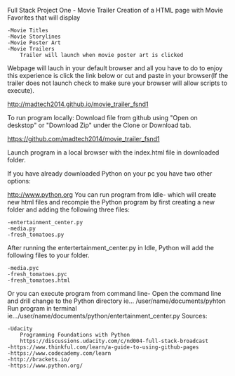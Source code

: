 Full Stack Project One - Movie Trailer
Creation of a HTML page with Movie Favorites that will display  

    -Movie Titles
    -Movie Storylines
    -Movie Poster Art
    -Movie Trailers
        Trailer will launch when movie poster art is clicked
Webpage will lauch in your default browser and all you have to do to enjoy this experience is click the link below or cut and paste in your browser(If the trailer does not launch check to make sure your browser will allow scripts to execute). 

http://madtech2014.github.io/movie_trailer_fsnd1

To run program locally:
Download file from github using "Open on deskstop" or "Download Zip" under the Clone or Download tab.

https://github.com/madtech2014/movie_trailer_fsnd1
   
Launch program in a local browser with the index.html file in downloaded folder.

If you have already downloaded Python on your pc you have two other options:

http://www.python.org
You can run program from Idle- which will create new html files and recompie the Python program by first creating a new folder and adding the following three files:

    -entertainment_center.py
    -media.py
    -fresh_tomatoes.py

After running the entertertainment_center.py in Idle, Python will add the following files to your folder.

    -media.pyc
    -fresh_tomatoes.pyc
    -fresh_tomatoes.html
Or you can execute program from command line-
Open the command line and drill change to the Python directory
    ie... /user/name/documents/pyhton
Run program in terminal
    ie.../user/name/documents/python/entertainment_center.py
Sources:

    -Udacity 
        Programming Foundations with Python
        https://discussions.udacity.com/c/nd004-full-stack-broadcast
    -https://www.thinkful.com/learn/a-guide-to-using-github-pages
    -https://www.codecademy.com/learn
    -http://brackets.io/
    -https://www.python.org/